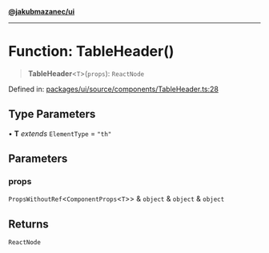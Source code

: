 [**@jakubmazanec/ui**](../README.md)

---

# Function: TableHeader()

> **TableHeader**\<`T`\>(`props`): `ReactNode`

Defined in:
[packages/ui/source/components/TableHeader.ts:28](https://github.com/jakubmazanec/tools/blob/7c5f40d811171692b72a47160bc33d644201b16a/packages/ui/source/components/TableHeader.ts#L28)

## Type Parameters

• **T** _extends_ `ElementType` = `"th"`

## Parameters

### props

`PropsWithoutRef`\<`ComponentProps`\<`T`\>\> & `object` & `object` & `object`

## Returns

`ReactNode`
